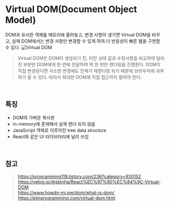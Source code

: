# Virtual DOM(Document Object Model)
DOM과 유사한 객체를 메모리에 올려놓고, 변경 사항이 생기면 Virtual DOM을 바꾸고, 실제 DOM에서는 변경 사항만 변경할 수 있게 하여 더 반응성이 빠른 웹을 구현할 수 있다.
![Virtual DOM](https://elmprogramming.com/images/chapter-5/5.3-virtual-dom/elm-runtime-virtual-dom.svg)
> Virtual DOM은 DOM이 생성되기 전, 이전 상태 값과 수정사항을 비교하여 달라진 부분만 DOM에게 한 번에 전달하여 딱 한 번만 렌더링을 진행한다.
> DOM이 직접 변경된다면 사소한 변경에도 전체가 재렌더링 되기 때문에 브라우저에 과부하가 올 수 있다. 따라서 최대한 DOM에 직접 접근하지 말아야 한다.

<br/>

## 특징
- DOM의 가벼운 복사본
- in-memory에 존재해서 실제 렌더 되지 않음
- JavaScript 객체로 이루어진 tree data structure
- React와 같은 UI 라이브러리에 널리 쓰임

<br/>

## 참고
> https://programming119.tistory.com/236?category=930152   
> https://velog.io/@sbinha/React%EC%97%90%EC%84%9C-Virtual-DOM  
> https://www.howdy-mj.me/dom/what-is-dom/  
> https://elmprogramming.com/virtual-dom.html
